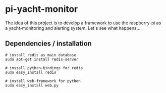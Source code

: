 pi-yacht-monitor
================

The idea of this project is to develop a framework to use the raspberry-pi as a yacht-monitoring and alerting system. Let's see what happens...

Dependencies / installation
---------------------------

```
# install redis as main database
sudo apt-get install redis-server

# install python-bindings for redis
sudo easy_install redis

# install web-framework for python
sudo easy_install web.py
```
